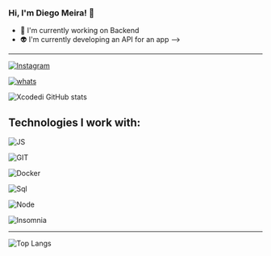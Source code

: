 ### Hi, I'm Diego Meira! 👋

- 👾 I'm currently working on Backend
- 👽 I'm currently developing an API for an app
  -->

---

[![Instagram](https://img.shields.io/badge/Instagram-E4405F?style=for-the-badge&logo=instagram&logoColor=white)](https://www.instagram.com/diegomeiraaa/)

[![whats](https://img.shields.io/badge/WhatsApp-25D366?style=for-the-badge&logo=whatsapp&logoColor=white)](https://api.whatsapp.com/send?phone=5554999914553)

![Xcodedi GitHub stats](https://github-readme-stats.vercel.app/api?username=xcodedi&show_icons=true&theme=tokyonight)

## Technologies I work with:

![JS](https://img.shields.io/badge/JavaScript-F7DF1E?style=for-the-badge&logo=javascript&logoColor=black)

![GIT](https://img.shields.io/badge/GIT-E44C30?style=for-the-badge&logo=git&logoColor=white)

![Docker](https://img.shields.io/badge/Docker-2496ED?style=for-the-badge&logo=docker&logoColor=white)

![Sql](https://img.shields.io/badge/PostgreSQL-316192?style=for-the-badge&logo=postgresql&logoColor=white)

![Node](https://img.shields.io/badge/Node.js-43853D?style=for-the-badge&logo=node.js&logoColor=white)

![Insomnia](https://img.shields.io/badge/Insomnia-5849BE?style=for-the-badge&logo=insomnia&logoColor=white)

---

![Top Langs](https://github-readme-stats.vercel.app/api/top-langs/?username=xcodedi&layout=compact)
